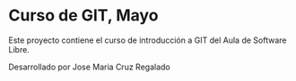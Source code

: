 # Curso de GIT, Mayo

Este proyecto contiene el curso de introducción a GIT del Aula de Software Libre.

Desarrollado por Jose Maria Cruz Regalado
